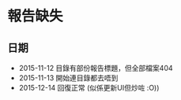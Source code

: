 # 報告缺失

## 日期
- 2015-11-12 目錄有部份報告標題，但全部檔案404
- 2015-11-13 開始連目錄都去唔到
- 2015-12-14 回復正常
(似係更新UI但炒咗 :O))
